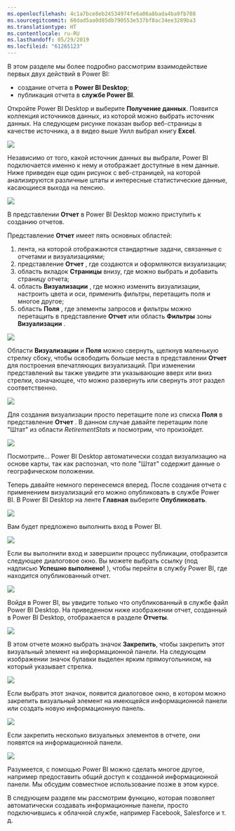 ```yaml
---
ms.openlocfilehash: 4c1a7bce8eb24534974fe6a06a8bada4ba9fb708
ms.sourcegitcommit: 60dad5aa0d85db790553e537bf8ac34ee3289ba3
ms.translationtype: HT
ms.contentlocale: ru-RU
ms.lasthandoff: 05/29/2019
ms.locfileid: "61265123"
---
```

В этом разделе мы более подробно рассмотрим взаимодействие первых двух действий в Power BI:

* создание отчета в **Power BI Desktop**;
* публикация отчета в **службе Power BI**.

Откройте Power BI Desktop и выберите **Получение данных**. Появится коллекция источников данных, из которой можно выбрать источник данных. На следующем рисунке показан выбор веб-страницы в качестве источника, а в видео выше Уилл выбрал книгу **Excel**.

![](media/0-2-get-started-power-bi-desktop/c0a2_1.png)

Независимо от того, какой источник данных вы выбрали, Power BI подключается именно к нему и отображает доступные в нем данные. Ниже приведен еще один рисунок с веб-страницей, на которой анализируются различные штаты и интересные статистические данные, касающиеся выхода на пенсию.

![](media/0-2-get-started-power-bi-desktop/c0a2_2.png)

В представлении **Отчет** в Power BI Desktop можно приступить к созданию отчетов.

Представление **Отчет** имеет пять основных областей:

1. лента, на которой отображаются стандартные задачи, связанные с отчетами и визуализациями;
2. представление **Отчет** , где создаются и оформляются визуализации;
3. область вкладок **Страницы** внизу, где можно выбрать и добавить страницу отчета;
4. область **Визуализации** , где можно изменить визуализации, настроить цвета и оси, применить фильтры, перетащить поля и многое другое;
5. область **Поля** , где элементы запросов и фильтры можно перетащить в представление **Отчет** или область **Фильтры** зоны **Визуализации** .

![](media/0-2-get-started-power-bi-desktop/c0a2_3.png)

Области **Визуализации** и **Поля** можно свернуть, щелкнув маленькую стрелку сбоку, чтобы освободить больше места в представлении **Отчет** для построения впечатляющих визуализаций. При изменении представлений вы также увидите эти указывающие вверх или вниз стрелки, означающее, что можно развернуть или свернуть этот раздел соответственно.

![](media/0-2-get-started-power-bi-desktop/c0a2_4.png)

Для создания визуализации просто перетащите поле из списка **Поля** в представление **Отчет** . В данном случае давайте перетащим поле "Штат" из области *RetirementStats* и посмотрим, что произойдет.

![](media/0-2-get-started-power-bi-desktop/c0a2_5.png)

Посмотрите... Power BI Desktop автоматически создал визуализацию на основе карты, так как распознал, что поле "Штат" содержит данные о географическом положении.

Теперь давайте немного перенесемся вперед. После создания отчета с применением визуализаций его можно опубликовать в службе Power BI. В Power BI Desktop на ленте **Главная** выберите **Опубликовать**.

![](media/0-2-get-started-power-bi-desktop/c0a2_6.png)

Вам будет предложено выполнить вход в Power BI.

![](media/0-2-get-started-power-bi-desktop/c0a2_7.png)

Если вы выполнили вход и завершили процесс публикации, отобразится следующее диалоговое окно. Вы можете выбрать ссылку (под надписью **Успешно выполнено!** ), чтобы перейти в службу Power BI, где находится опубликованный отчет.

![](media/0-2-get-started-power-bi-desktop/c0a2_8.png)

Войдя в Power BI, вы увидите только что опубликованный в службе файл Power BI Desktop. На приведенном ниже изображении отчет, созданный в Power BI Desktop, отображается в разделе **Отчеты**.

![](media/0-2-get-started-power-bi-desktop/c0a2_9.png)

В этом отчете можно выбрать значок **Закрепить**, чтобы закрепить этот визуальный элемент на информационной панели. На следующем изображении значок булавки выделен ярким прямоугольником, на который указывает стрелка.

![](media/0-2-get-started-power-bi-desktop/c0a2_10.png)

Если выбрать этот значок, появится диалоговое окно, в котором можно закрепить визуальный элемент на имеющейся информационной панели или создать новую информационную панель.

![](media/0-2-get-started-power-bi-desktop/c0a2_11.png)

Если закрепить несколько визуальных элементов в отчете, они появятся на информационной панели.

![](media/0-2-get-started-power-bi-desktop/c0a2_12.png)

Разумеется, с помощью Power BI можно сделать многое другое, например предоставить общий доступ к созданной информационной панели. Мы обсудим совместное использование позже в этом курсе.

В следующем разделе мы рассмотрим функцию, которая позволяет автоматически создавать информационные панели, просто подключившись к облачной службе, например Facebook, Salesforce и т. д.


